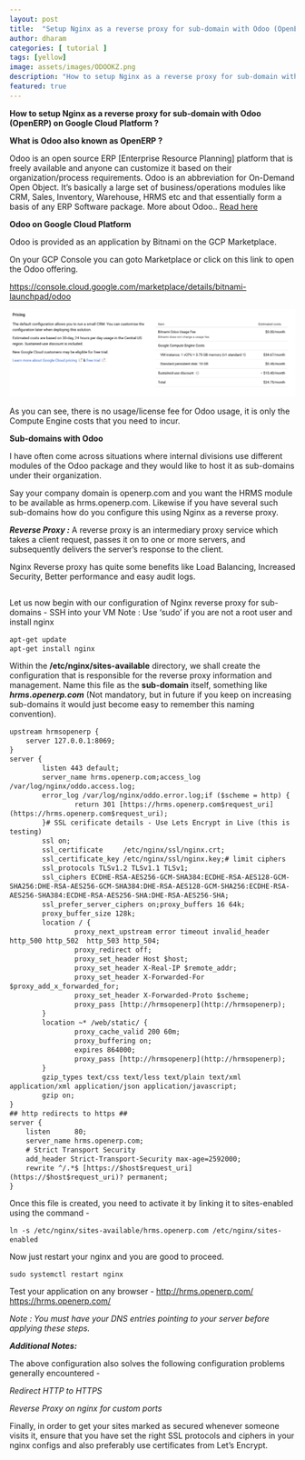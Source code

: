 ```yaml
---
layout: post
title:  "Setup Nginx as a reverse proxy for sub-domain with Odoo (OpenERP) on Google Cloud Platform"
author: dharam
categories: [ tutorial ]
tags: [yellow]
image: assets/images/ODOOKZ.png
description: "How to setup Nginx as a reverse proxy for sub-domain with Odoo (OpenERP) on Google Cloud Platform ?"
featured: true
---
```


**How to setup Nginx as a reverse proxy for sub-domain with Odoo (OpenERP) on Google Cloud Platform ?**

**What is Odoo also known as OpenERP ?**

Odoo is an open source ERP [Enterprise Resource Planning] platform that is freely available and anyone can customize it based on their organization/process requirements. Odoo is an abbreviation for On-Demand Open Object. It’s basically a large set of business/operations modules like CRM, Sales, Inventory, Warehouse, HRMS etc and that essentially form a basis of any ERP Software package. More about Odoo.. [Read here](https://www.odoo.com/documentation/13.0/)

**Odoo on Google Cloud Platform**

Odoo is provided as an application by Bitnami on the GCP Marketplace.

On your GCP Console you can goto Marketplace or click on this link to open the Odoo offering.

<https://console.cloud.google.com/marketplace/details/bitnami-launchpad/odoo>

![ODOO Bitnami on GCP Marketplace](/assets/images/odoo-gcp-bitnami.png "ODOO Bitnami on GCP Marketplace")

As you can see, there is no usage/license fee for Odoo usage, it is only the Compute Engine costs that you need to incur.

**Sub-domains with Odoo**

I have often come across situations where internal divisions use different modules of the Odoo package and they would like to host it as sub-domains under their organization.

Say your company domain is openerp.com and you want the HRMS module to be available as hrms.openerp.com. Likewise if you have several such sub-domains how do you configure this using Nginx as a reverse proxy.

**_Reverse Proxy :_** A reverse proxy is an intermediary proxy service which takes a client request, passes it on to one or more servers, and subsequently delivers the server’s response to the client.

Nginx Reverse proxy has quite some benefits like Load Balancing, Increased Security, Better performance and easy audit logs.
## 
Let us now begin with our configuration of Nginx reverse proxy for sub-domains -
SSH into your VM
Note : Use ‘sudo’ if you are not a root user and install nginx
```
apt-get update
apt-get install nginx
```
Within the **/etc/nginx/sites-available** directory, we shall create the configuration that is responsible for the reverse proxy information and management. Name this file as the **sub-domain** itself, something like **_hrms.openerp.com_** (Not mandatory, but in future if you keep on increasing sub-domains it would just become easy to remember this naming convention).

```
upstream hrmsopenerp {  
    server 127.0.0.1:8069;  
}  
server {  
        listen 443 default;  
        server_name hrms.openerp.com;access_log /var/log/nginx/oddo.access.log;  
        error_log /var/log/nginx/oddo.error.log;if ($scheme = http) {  
                return 301 [https://hrms.openerp.com$request_uri](https://hrms.openerp.com$request_uri);  
        }# SSL cerificate details - Use Lets Encrypt in Live (this is testing)  
        ssl on;  
        ssl_certificate     /etc/nginx/ssl/nginx.crt;  
        ssl_certificate_key /etc/nginx/ssl/nginx.key;# limit ciphers  
        ssl_protocols TLSv1.2 TLSv1.1 TLSv1;  
        ssl_ciphers ECDHE-RSA-AES256-GCM-SHA384:ECDHE-RSA-AES128-GCM-SHA256:DHE-RSA-AES256-GCM-SHA384:DHE-RSA-AES128-GCM-SHA256:ECDHE-RSA-AES256-SHA384:ECDHE-RSA-AES256-SHA:DHE-RSA-AES256-SHA;  
        ssl_prefer_server_ciphers on;proxy_buffers 16 64k;  
        proxy_buffer_size 128k;  
        location / {  
                proxy_next_upstream error timeout invalid_header http_500 http_502  http_503 http_504;  
                proxy_redirect off;  
                proxy_set_header Host $host;  
                proxy_set_header X-Real-IP $remote_addr;  
                proxy_set_header X-Forwarded-For $proxy_add_x_forwarded_for;  
                proxy_set_header X-Forwarded-Proto $scheme;  
                proxy_pass [http://hrmsopenerp](http://hrmsopenerp);  
        }  
        location ~* /web/static/ {  
                proxy_cache_valid 200 60m;  
                proxy_buffering on;  
                expires 864000;  
                proxy_pass [http://hrmsopenerp](http://hrmsopenerp);  
        }  
        gzip_types text/css text/less text/plain text/xml application/xml application/json application/javascript;  
        gzip on;  
}
## http redirects to https ##  
server {  
    listen      80;  
    server_name hrms.openerp.com;  
    # Strict Transport Security  
    add_header Strict-Transport-Security max-age=2592000;  
    rewrite ^/.*$ [https://$host$request_uri](https://$host$request_uri)? permanent;  
}
```

Once this file is created, you need to activate it by linking it to sites-enabled using the command -

```
ln -s /etc/nginx/sites-available/hrms.openerp.com /etc/nginx/sites-enabled
```
Now just restart your nginx and you are good to proceed.
```
sudo systemctl restart nginx
```
Test your application on any browser -
http://hrms.openerp.com/  
https://hrms.openerp.com/

_Note : You must have your DNS entries pointing to your server before applying these steps._

**_Additional Notes:_**

The above configuration also solves the following configuration problems generally encountered -

_Redirect HTTP to HTTPS_

_Reverse Proxy on nginx for custom ports_

Finally, in order to get your sites marked as secured whenever someone visits it, ensure that you have set the right SSL protocols and ciphers in your nginx configs and also preferably use certificates from Let’s Encrypt.
